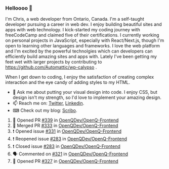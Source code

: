 ### Helloooo 👋

I'm Chris, a web developer from Ontario, Canada. I'm a self-taught developer pursuing a career in web dev. I enjoy building beautiful sites and apps with web technology.
I kick-started my coding journey with freeCodeCamp and claimed five of their certifications.  I currently working on personal projects in JavaScript, especially with React/Next.js, though I'm open to learning other languages and frameworks. I love the web platform and I'm excited by the powerful technolgies which can developers can efficiently build amazing sites and apps with. Lately I've been getting my feet wet with larger projects by contributing to https://github.com/Automattic/wp-calypso .

When I get down to coding, I enjoy the satisfaction of creating complex interaction and the eye candy of adding styles to my HTML. 

- 💬 Ask me about putting your visual design into code. I enjoy CSS, but design isn't my strength, so I'd love to implement your amazing design.
- 📫 Reach me on: [Twitter](https://twitter.com/Christo28120856), [Linkedin](https://www.linkedin.com/in/christopher-stevers-07b9a5204/).
- ⌨ Check out my blog: [Scribo](https://christopherstevers.cf).
<!--
**Christopher-Stevers/Christopher-Stevers** is a ✨ _special_ ✨ repository because its `README.md` (this file) appears on your GitHub profile.

Here are some ideas to get you started:

- 🔭 I’m currently working on ...
- 🌱 I’m currently learning ...
- 👯 I’m looking to collaborate on ...
- 🤔 I’m looking for help with ...
- 😄 Pronouns: ...
- ⚡ Fun fact: ...
-->

<!--START_SECTION:activity-->
1. 💪 Opened PR [#339](https://github.com/OpenQDev/OpenQ-Frontend/pull/339) in [OpenQDev/OpenQ-Frontend](https://github.com/OpenQDev/OpenQ-Frontend)
2. 🎉 Merged PR [#333](https://github.com/OpenQDev/OpenQ-Frontend/pull/333) in [OpenQDev/OpenQ-Frontend](https://github.com/OpenQDev/OpenQ-Frontend)
3. ❗️ Opened issue [#331](https://github.com/OpenQDev/OpenQ-Frontend/issues/331) in [OpenQDev/OpenQ-Frontend](https://github.com/OpenQDev/OpenQ-Frontend)
4. ❗️ Reopened issue [#283](https://github.com/OpenQDev/OpenQ-Frontend/issues/283) in [OpenQDev/OpenQ-Frontend](https://github.com/OpenQDev/OpenQ-Frontend)
5. ❗️ Closed issue [#283](https://github.com/OpenQDev/OpenQ-Frontend/issues/283) in [OpenQDev/OpenQ-Frontend](https://github.com/OpenQDev/OpenQ-Frontend)
6. 🗣 Commented on [#321](https://github.com/OpenQDev/OpenQ-Frontend/issues/321) in [OpenQDev/OpenQ-Frontend](https://github.com/OpenQDev/OpenQ-Frontend)
7. 💪 Opened PR [#327](https://github.com/OpenQDev/OpenQ-Frontend/pull/327) in [OpenQDev/OpenQ-Frontend](https://github.com/OpenQDev/OpenQ-Frontend)
<!--END_SECTION:activity-->
